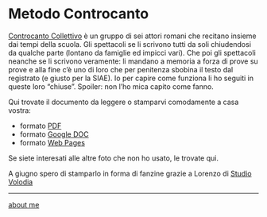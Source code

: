 # Metodo Controcanto    

[Controcanto Collettivo](https://controcantocollettivo.it/) è un gruppo di sei attori romani che recitano insieme dai tempi della scuola. Gli spettacoli se li scrivono tutti da soli chiudendosi da qualche parte (lontano da famiglie ed impicci vari). Che poi gli spettacoli neanche se li scrivono veramente: li mandano a memoria a forza di prove su prove e alla fine c’è uno di loro che per penitenza sbobina il testo dal registrato (e giusto per la SIAE).
Io per capire come funziona li ho seguiti in queste loro “chiuse”.
Spoiler: non l’ho mica capito come fanno.

Qui trovate il documento da leggere o stamparvi comodamente a casa vostra: 
- formato [PDF](https://cacioman.github.io/MetodoControcanto.pdf)  
- formato [Google DOC](https://docs.google.com/document/d/1QjlGbO58h9rhIr9l7X8WWTYCTQ0CrEAEWS8Ep1nxfoQ/edit?usp=sharing)  
- formato [Web Pages](https://docs.google.com/document/d/e/2PACX-1vSyZlDuW2P9U75r0qg5rkLg99laBPE4ktJW7pDCbfDPm_cPkP0uV8OdeTEUxDhjHjoqju-9kKVUBd_J/pub)  

Se siete interesati alle altre foto che non ho usato, le trovate qui. 

A giugno spero di stamparlo in forma di fanzine grazie a Lorenzo di  [Studio Volodia](https://www.instagram.com/studiovolodja/)

---    
[about me](https://about.me/cacioman)  
